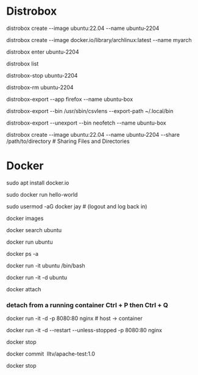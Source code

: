 # Distrobox

distrobox create --image ubuntu:22.04 --name ubuntu-2204

distrobox create --image docker.io/library/archlinux:latest --name myarch

distrobox enter ubuntu-2204

distrobox list

distrobox-stop ubuntu-2204

distrobox-rm ubuntu-2204

distrobox-export --app firefox --name ubuntu-box

distrobox-export --bin /usr/sbin/csvlens --export-path ~/.local/bin

distrobox-export --unexport --bin neofetch --name ubuntu-box

distrobox create --image ubuntu:22.04 --name ubuntu-2204 --share /path/to/directory # Sharing Files and Directories

# Docker

sudo apt install docker.io

sudo docker run hello-world

sudo usermod -aG docker jay   # (logout and log back in)

docker images

docker search ubuntu

docker run ubuntu

docker ps -a

docker run -it ubuntu /bin/bash

docker run -it -d ubuntu

docker attach <hash>

### detach from a running container Ctrl + P   then   Ctrl + Q

docker run -it -d -p 8080:80 nginx        # host → container

docker run -it -d --restart --unless-stopped -p 8080:80 nginx

docker stop <hash>

docker commit <IDNum>  <NewName>  <Image> lltv/apache-test:1.0

docker stop <ID>
